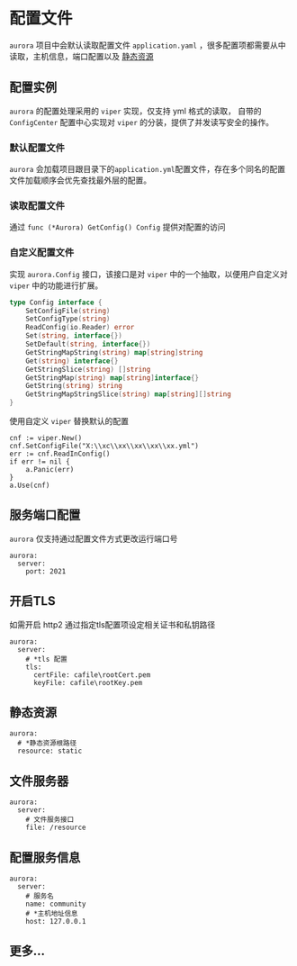 # 配置文件
`aurora` 项目中会默认读取配置文件 `application.yaml` ，很多配置项都需要从中读取，主机信息，端口配置以及
[静态资源](/static/static)

## 配置实例
`aurora` 的配置处理采用的 `viper` 实现，仅支持 yml 格式的读取， 自带的 `ConfigCenter` 配置中心实现对 `viper` 的分装，提供了并发读写安全的操作。
### 默认配置文件
`aurora` 会加载项目跟目录下的`application.yml`配置文件，存在多个同名的配置文件加载顺序会优先查找最外层的配置。
### 读取配置文件
通过 `func (*Aurora) GetConfig() Config` 提供对配置的访问
### 自定义配置文件
实现 `aurora.Config` 接口，该接口是对 `viper` 中的一个抽取，以便用户自定义对 `viper` 中的功能进行扩展。
```go
type Config interface {
	SetConfigFile(string)
	SetConfigType(string)
	ReadConfig(io.Reader) error
	Set(string, interface{})
	SetDefault(string, interface{})
	GetStringMapString(string) map[string]string
	Get(string) interface{}
	GetStringSlice(string) []string
	GetStringMap(string) map[string]interface{}
	GetString(string) string
	GetStringMapStringSlice(string) map[string][]string
}
```
使用自定义 `viper` 替换默认的配置
```go{7}
cnf := viper.New()
cnf.SetConfigFile("X:\\xc\\xx\\xx\\xx\\xx.yml")
err := cnf.ReadInConfig()
if err != nil {
	a.Panic(err)
}
a.Use(cnf)
```

## 服务端口配置
`aurora` 仅支持通过配置文件方式更改运行端口号
```yaml{3}
aurora:
  server:
    port: 2021
```

## 开启TLS
如需开启 http2 通过指定tls配置项设定相关证书和私钥路径
```yaml{5,6}
aurora:
  server:
    # *tls 配置
    tls:
      certFile: cafile\rootCert.pem
      keyFile: cafile\rootKey.pem
```
## 静态资源
```yaml{3}
aurora:
  # *静态资源根路径
  resource: static
```
## 文件服务器
```yaml{4}
aurora:
  server:
    # 文件服务接口
    file: /resource
```

## 配置服务信息
```yaml{4,6}
aurora:
  server:
    # 服务名
    name: community
    # *主机地址信息 
    host: 127.0.0.1
```

## 更多...